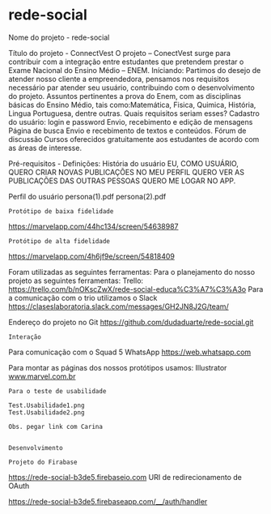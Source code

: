 # rede-social

Nome do projeto - rede-social

Título do projeto - ConnectVest
   O projeto – ConectVest surge para contribuir com a integração entre estudantes que pretendem prestar o Exame Nacional do Ensino Médio – ENEM.
Iníciando:
    Partimos do desejo de atender nosso cliente a empreendedora, pensamos nos requisitos necessário
par
atender seu usuário, contribuindo com o desenvolvimento do projeto. 
    Assuntos pertinentes a prova do Enem, com as disciplinas básicas do Ensino Médio, tais como:Matemática, Fisica, Quimica, História, Lingua Portuguesa, dentre outras.
Quais requisitos seriam esses? 
Cadastro do usuário: login e password
Envio, recebimento e edição de mensagens
Página de busca
Envio e recebimento de textos e conteúdos. 
Fórum de discussão
Cursos oferecidos gratuitamente aos estudantes de acordo com as áreas de interesse.
 
Pré-requisitos - Definições:
História do usuário
EU, COMO USUÁRIO, QUERO CRIAR NOVAS PUBLICAÇÕES NO MEU PERFIL
QUERO VER AS PUBLICAÇÕES DAS OUTRAS PESSOAS
QUERO ME LOGAR NO APP. 

Perfil do usuário 
persona(1).pdf
persona(2).pdf

    Protótipo de baixa fidelidade
https://marvelapp.com/44hc134/screen/54638987

    Protótipo de alta fidelidade
https://marvelapp.com/4h6jf9e/screen/54818409


 Foram utilizadas as seguintes ferramentas:
Para o planejamento do nosso projeto as seguintes ferramentas: 
Trello:
https://trello.com/b/nOKscZwX/rede-social-educa%C3%A7%C3%A3o
Para a comunicação com o trio utilizamos o Slack 
https://claseslaboratoria.slack.com/messages/GH2JN8J2G/team/

Endereço do projeto no Git
https://github.com/dudaduarte/rede-social.git

    
    Interação 
 
Para comunicação com o Squad 5 WhatsApp
https://web.whatsapp.com

Para montar as páginas dos nossos protótipos usamos:
Illustrator
www.marvel.com.br
	
    Para o teste de usabilidade 

    Test.Usabilidade1.png
    Test.Usabilidade2.png

    Obs. pegar link com Carina


    Desenvolvimento

    Projeto do Firabase

https://rede-social-b3de5.firebaseio.com
    URI de redirecionamento de OAuth

https://rede-social-b3de5.firebaseapp.com/__/auth/handler 
 
 
